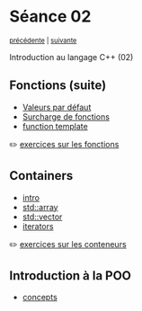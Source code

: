 # Séance 02

<p><sup><a href="../s01">précédente</a> | <a href="../s03">suivante</a></sup></p>

Introduction au langage C++ (02)

## Fonctions (suite)

- [Valeurs par défaut](functions.md#valeurs-par-défaut)
- [Surcharge de fonctions](functions.md#surcharge-de-fonctions)
- [function template](functions.md#function-template)

:pencil2: [exercices sur les fonctions](exercices/functions.md)

## Containers

- [intro](containers.md#containers)
- [std::array](containers.md#stdarray)
- [std::vector](containers.md#stdvector)
- [iterators](containers.md#iterateurs)

:pencil2: [exercices sur les conteneurs](exercices/containers.md)

## Introduction à la POO

- [concepts](POO_concepts.md)
